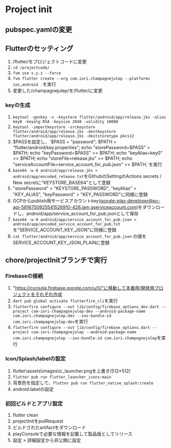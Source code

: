 # Project init

## pubspec.yamlの変更

## Flutterのセッティング
1. /flutter/をプロジェクトコードに変更
2. `cd /projectcode/`
2. `fvm use x.y.z --force`
3. `fvm flutter create --org com.iori.champagnejulep --platforms ios,android .`を実行
4. 変更した/champagnejulep/を/flutter/に変更

### keyの生成
1. ```keytool -genkey -v -keystore flutter/android/app/release.jks -alias key0 -keyalg RSA -keysize 2048 -validity 10000```
3. ```keytool -importkeystore -srckeystore flutter/android/app/release.jks -destkeystore flutter/android/app/release.jks -deststoretype pkcs12```
4. $PASSを設定し、`$PASS = "password"; $PATH = "flutter/android/key.properties"; echo "storePassword=$PASS" > $PATH; echo "keyPassword=$PASS" >> $PATH; echo "keyAlias=key0" >> $PATH; echo "storeFile=release.jks" >> $PATH; echo "serviceAccountFile=service_account_for_pub.json" >> $PATH;`を実行
5. `base64 -w 0 android/app/release.jks > android/app/encoded_release.txt`をGithubのSettingのActions secrets / New secretに"KEYSTORE_BASE64"として登録
6. "storePassword" > "KEYSTORE_PASSWORD", "keyAlias" > "KEY_ALIAS", "keyPassword" > "KEY_PASSWORD"に同様に登録
7. GCPからpublish用サービスアカウントkey(google-play-developer@pc-api-5816750925541526910-426.iam.gserviceaccount.com)をダウンロードし、android/app/service_account_for_pub.jsonとして保存
8. `base64 -w 0 android/app/service_account_for_pub.json > android/app/encoded_service_account_for_pub.txt`を"SERVICE_ACCOUNT_KEY_JSON"に同様に登録
9. `cat flutter/android/app/service_account_for_pub.json` の値をSERVICE_ACCOUNT_KEY_JSON_PLAINに登録

## chore/projectInitブランチで実行

### Firebaseの接続
1. "https://console.firebase.google.com/u/0/"に移動して本番用/開発用プロジェクトをそれぞれ作成
2. `dart pub global activate flutterfire_cli`を実行
3. `flutterfire configure --out lib/config/firebase_options_dev.dart --project com-iori-champagnejulep-dev --android-package-name com.iori.champagnejulep.dev --ios-bundle-id com.iori.champagnejulep.dev`を実行
4. `flutterfire configure --out lib/config/firebase_options.dart --project com-iori-champagnejulep --android-package-name com.iori.champagnejulep --ios-bundle-id com.iori.champagnejulep`を実行

### Icon/Splash/labelの設定
1. flutter\assets\images\ic_launcher.pngを上書き(512×512)
2. `flutter pub run flutter_launcher_icons:main`
3. 背景色を指定して、`flutter pub run flutter_native_splash:create`
4. android:labelの設定

### 初回ビルドとアプリ設定
1. flutter clean
2. projectInitをpullRequest
3. ビルドされたartifactをダウンロード
4. playConsoleで必要な情報を記載して製品版としてリリース
5. 設定 > 詳細設定から非公開に設定